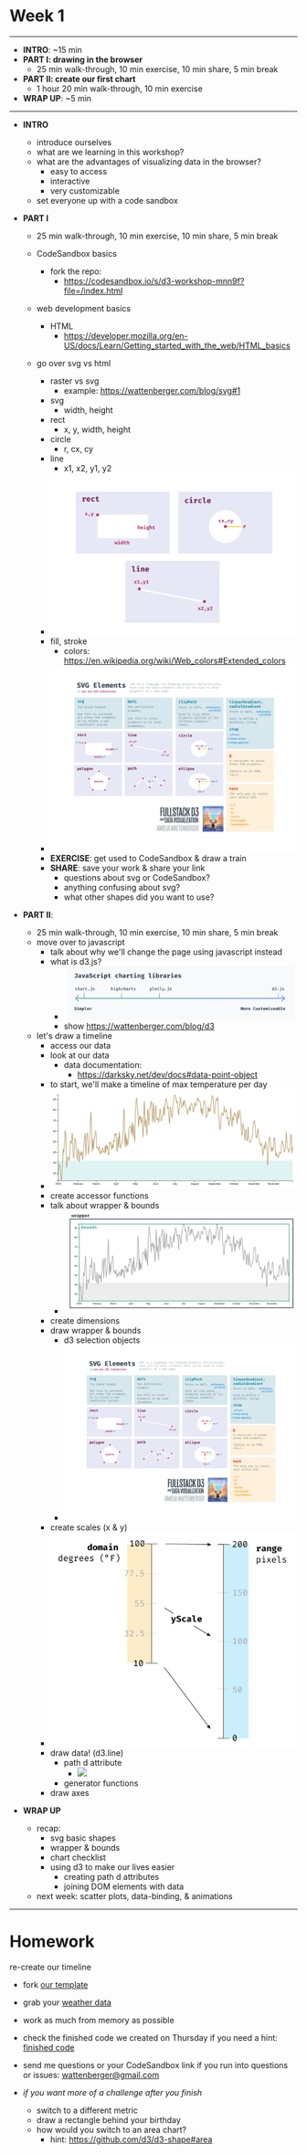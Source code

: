 # Week 1

---

- **INTRO**: ~15 min
- **PART I: drawing in the browser**
  - 25 min walk-through, 10 min exercise, 10 min share, 5 min break
- **PART II: create our first chart**
  - 1 hour 20 min walk-through, 10 min exercise
- **WRAP UP**: ~5 min

---

- **INTRO**
  - introduce ourselves
  - what are we learning in this workshop?
  - what are the advantages of visualizing data in the browser?
    - easy to access
    - interactive
    - very customizable
  - set everyone up with a code sandbox

- **PART I**
  - 25 min walk-through, 10 min exercise, 10 min share, 5 min break
  - CodeSandbox basics
    - fork the repo:
      - https://codesandbox.io/s/d3-workshop-mnn9f?file=/index.html

  - web development basics
    - HTML
      - https://developer.mozilla.org/en-US/docs/Learn/Getting_started_with_the_web/HTML_basics
  - go over svg vs html
    - raster vs svg
      - example: https://wattenberger.com/blog/svg#1
    - svg
      - width, height
    - rect
      - x, y, width, height
    - circle
      - r, cx, cy
    - line
      - x1, x2, y1, y2
    - ![](./../images/basic-shapes.png)
    - fill, stroke
      - colors: https://en.wikipedia.org/wiki/Web_colors#Extended_colors
    - ![elements](./../images/svg-elements.png)
    - **EXERCISE**: get used to CodeSandbox & draw a train
    - **SHARE**: save your work & share your link
      - questions about svg or CodeSandbox?
      - anything confusing about svg?
      - what other shapes did you want to use?

- **PART II**:
  - 25 min walk-through, 10 min exercise, 10 min share, 5 min break
  - move over to javascript
    - talk about why we'll change the page using javascript instead
    - what is d3.js?
      - ![](./../images/js-chart-libs.png)
      - show https://wattenberger.com/blog/d3
  - let's draw a timeline
    - access our data
    - look at our data
      - data documentation:
        - https://darksky.net/dev/docs#data-point-object
    - to start, we'll make a timeline of max temperature per day
    - ![](../images/line-finished.png)
    - create accessor functions
    - talk about wrapper & bounds
      - ![](../images/wrapper-bounds.png)
    - create dimensions
    - draw wrapper & bounds
      - d3 selection objects
      - ![](../images/svg-elements.png)
    - create scales (x & y)
    - ![](../images/scale-temp-px.png)
    - draw data! (d3.line)
      - path d attribute
        - ![](http://pythonturtle.org/images/screenshot.gif)
      - generator functions
    - draw axes

- **WRAP UP**
  - recap:
    - svg basic shapes
    - wrapper & bounds
    - chart checklist
    - using d3 to make our lives easier
      - creating path d attributes
      - joining DOM elements with data
  - next week: scatter plots, data-binding, & animations

---

# Homework

re-create our timeline
  - fork [our template](https://codesandbox.io/s/d3-workshop-mnn9f?file=/index.html)
  - grab your [weather data](https://drive.google.com/drive/folders/1I5qRszQf7jGmEx5GaX1sinC0OrvkBZko)

  - work as much from memory as possible
  - check the finished code we created on Thursday if you need a hint:
  [finished code](https://codesandbox.io/s/d3-workshop-timeline-3fk7g)

  - send me questions or your CodeSandbox link if you run into questions or issues: wattenberger@gmail.com

  - *if you want more of a challenge after you finish*
    - switch to a different metric
    - draw a rectangle behind your birthday
    - how would you switch to an area chart?
      - hint: https://github.com/d3/d3-shape#area
